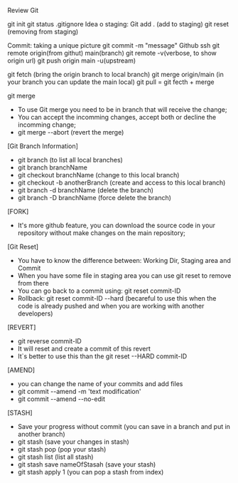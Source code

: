 Review Git

git init
git status
.gitignore
Idea o staging: 
    Git add . (add to staging)
    git reset (removing from staging)

Commit: taking a unique picture
git commit -m "message"
Github
ssh
git remote origin(from githut) main(branch)
git remote -v(verbose, to show origin url)
git push origin main -u(upstream)

git fetch (bring the origin branch to local branch)
git merge origin/main (in your branch you can update the main local)
git pull = git fecth + merge

git merge
- To use Git merge you need to be in branch that will receive the change;
- You can accept the incomming changes, accept both or decline the incomming change;
- git merge --abort (revert the merge)

[Git Branch Information]
- git branch (to list all local branches)
- git branch branchName
- git checkout branchName (change to this local branch)
- git checkout -b anotherBranch (create and access to this local branch)
- git branch -d branchName (delete the branch)
- git branch -D branchName (force delete the branch)

[FORK]
- It's more github feature, you can download the source code in your repository without make changes on the main repository;

[Git Reset]
- You have to know the difference between: Working Dir, Staging area and Commit
- When you have some file in staging area you can use git reset to remove from there
- You can go back to a commit using: git reset commit-ID
- Rollback: git reset commit-ID --hard (becareful to use this when the code is already pushed and when you are working with another developers)

[REVERT]
- git reverse commit-ID
- It will reset and create a commit of this revert
- It`s better to use this than the git reset --HARD commit-ID

[AMEND]
- you can change the name of your commits and add files
- git commit --amend -m 'text modification'
- git commit --amend --no-edit

[STASH]
- Save your progress without commit (you can save in a branch and put in another branch)
- git stash (save your changes in stash)
- git stash pop (pop your stash)
- git stash list (list all stash)
- git stash save nameOfStasah (save your stash)
- git stash apply 1 (you can pop a stash from index)